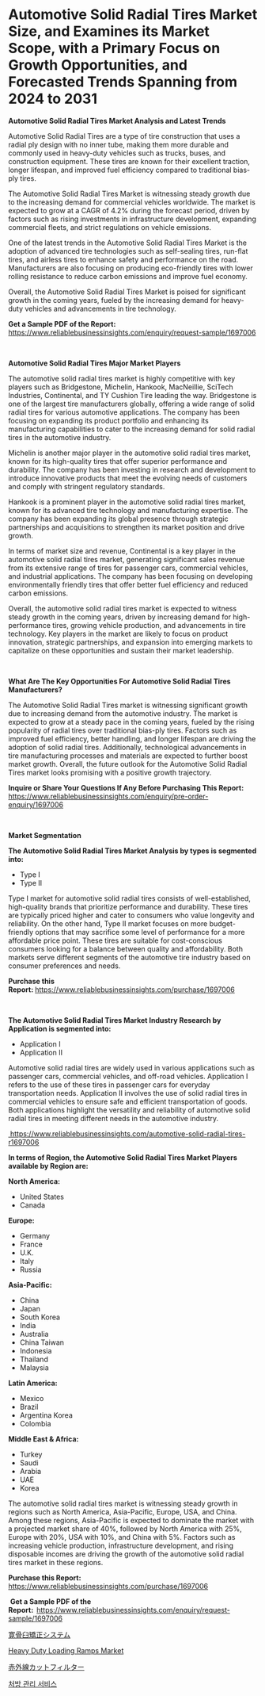 <p><h1>Automotive Solid Radial Tires Market Size, and Examines its Market Scope, with a Primary Focus on Growth Opportunities, and Forecasted Trends Spanning from 2024 to 2031</h1></p><p><strong>Automotive Solid Radial Tires Market Analysis and Latest Trends</strong></p>
<p><p>Automotive Solid Radial Tires are a type of tire construction that uses a radial ply design with no inner tube, making them more durable and commonly used in heavy-duty vehicles such as trucks, buses, and construction equipment. These tires are known for their excellent traction, longer lifespan, and improved fuel efficiency compared to traditional bias-ply tires.</p><p>The Automotive Solid Radial Tires Market is witnessing steady growth due to the increasing demand for commercial vehicles worldwide. The market is expected to grow at a CAGR of 4.2% during the forecast period, driven by factors such as rising investments in infrastructure development, expanding commercial fleets, and strict regulations on vehicle emissions.</p><p>One of the latest trends in the Automotive Solid Radial Tires Market is the adoption of advanced tire technologies such as self-sealing tires, run-flat tires, and airless tires to enhance safety and performance on the road. Manufacturers are also focusing on producing eco-friendly tires with lower rolling resistance to reduce carbon emissions and improve fuel economy.</p><p>Overall, the Automotive Solid Radial Tires Market is poised for significant growth in the coming years, fueled by the increasing demand for heavy-duty vehicles and advancements in tire technology.</p></p>
<p><strong>Get a Sample PDF of the Report:&nbsp;</strong> <a href="https://www.reliablebusinessinsights.com/enquiry/request-sample/1697006">https://www.reliablebusinessinsights.com/enquiry/request-sample/1697006</a></p>
<p>&nbsp;</p>
<p><strong>Automotive Solid Radial Tires Major Market Players</strong></p>
<p><p>The automotive solid radial tires market is highly competitive with key players such as Bridgestone, Michelin, Hankook, MacNeillie, SciTech Industries, Continental, and TY Cushion Tire leading the way. Bridgestone is one of the largest tire manufacturers globally, offering a wide range of solid radial tires for various automotive applications. The company has been focusing on expanding its product portfolio and enhancing its manufacturing capabilities to cater to the increasing demand for solid radial tires in the automotive industry.</p><p>Michelin is another major player in the automotive solid radial tires market, known for its high-quality tires that offer superior performance and durability. The company has been investing in research and development to introduce innovative products that meet the evolving needs of customers and comply with stringent regulatory standards.</p><p>Hankook is a prominent player in the automotive solid radial tires market, known for its advanced tire technology and manufacturing expertise. The company has been expanding its global presence through strategic partnerships and acquisitions to strengthen its market position and drive growth.</p><p>In terms of market size and revenue, Continental is a key player in the automotive solid radial tires market, generating significant sales revenue from its extensive range of tires for passenger cars, commercial vehicles, and industrial applications. The company has been focusing on developing environmentally friendly tires that offer better fuel efficiency and reduced carbon emissions.</p><p>Overall, the automotive solid radial tires market is expected to witness steady growth in the coming years, driven by increasing demand for high-performance tires, growing vehicle production, and advancements in tire technology. Key players in the market are likely to focus on product innovation, strategic partnerships, and expansion into emerging markets to capitalize on these opportunities and sustain their market leadership.</p></p>
<p>&nbsp;</p>
<p><strong>What Are The Key Opportunities For Automotive Solid Radial Tires Manufacturers?</strong></p>
<p><p>The Automotive Solid Radial Tires market is witnessing significant growth due to increasing demand from the automotive industry. The market is expected to grow at a steady pace in the coming years, fueled by the rising popularity of radial tires over traditional bias-ply tires. Factors such as improved fuel efficiency, better handling, and longer lifespan are driving the adoption of solid radial tires. Additionally, technological advancements in tire manufacturing processes and materials are expected to further boost market growth. Overall, the future outlook for the Automotive Solid Radial Tires market looks promising with a positive growth trajectory.</p></p>
<p><strong>Inquire or Share Your Questions If Any Before Purchasing This Report:</strong> <a href="https://www.reliablebusinessinsights.com/enquiry/pre-order-enquiry/1697006">https://www.reliablebusinessinsights.com/enquiry/pre-order-enquiry/1697006</a></p>
<p>&nbsp;</p>
<p><strong>Market Segmentation</strong></p>
<p><strong>The Automotive Solid Radial Tires Market Analysis by types is segmented into:</strong></p>
<p><ul><li>Type I</li><li>Type II</li></ul></p>
<p><p>Type I market for automotive solid radial tires consists of well-established, high-quality brands that prioritize performance and durability. These tires are typically priced higher and cater to consumers who value longevity and reliability. On the other hand, Type II market focuses on more budget-friendly options that may sacrifice some level of performance for a more affordable price point. These tires are suitable for cost-conscious consumers looking for a balance between quality and affordability. Both markets serve different segments of the automotive tire industry based on consumer preferences and needs.</p></p>
<p><strong>Purchase this Report:&nbsp;</strong><a href="https://www.reliablebusinessinsights.com/purchase/1697006">https://www.reliablebusinessinsights.com/purchase/1697006</a></p>
<p>&nbsp;</p>
<p><strong>The Automotive Solid Radial Tires Market Industry Research by Application is segmented into:</strong></p>
<p><ul><li>Application I</li><li>Application II</li></ul></p>
<p><p>Automotive solid radial tires are widely used in various applications such as passenger cars, commercial vehicles, and off-road vehicles. Application I refers to the use of these tires in passenger cars for everyday transportation needs. Application II involves the use of solid radial tires in commercial vehicles to ensure safe and efficient transportation of goods. Both applications highlight the versatility and reliability of automotive solid radial tires in meeting different needs in the automotive industry.</p></p>
<p><a href="https://www.reliablebusinessinsights.com/automotive-solid-radial-tires-r1697006">&nbsp;https://www.reliablebusinessinsights.com/automotive-solid-radial-tires-r1697006</a></p>
<p><strong>In terms of Region, the Automotive Solid Radial Tires Market Players available by Region are:</strong></p>
<p>
    <p> <strong> North America: </strong>
        <ul>
            <li>United States</li>
            <li>Canada</li>
        </ul>
        </p> 
    <p> <strong> Europe: </strong>
        <ul>
            <li>Germany</li>
            <li>France</li>
            <li>U.K.</li>
            <li>Italy</li>
            <li>Russia</li>
        </ul>
        </p> 
    <p> <strong> Asia-Pacific: </strong>
        <ul>
            <li>China</li>
            <li>Japan</li>
            <li>South Korea</li>
            <li>India</li>
            <li>Australia</li>
            <li>China Taiwan</li>
            <li>Indonesia</li>
            <li>Thailand</li>
            <li>Malaysia</li>
        </ul>
        </p> 
    <p> <strong> Latin America: </strong>
        <ul>
            <li>Mexico</li>
            <li>Brazil</li>
            <li>Argentina Korea</li>
            <li>Colombia</li>
        </ul>
        </p> 
    <p> <strong> Middle East & Africa: </strong>
        <ul>
            <li>Turkey</li>
            <li>Saudi</li>
            <li>Arabia</li>
            <li>UAE</li>
            <li>Korea</li>
        </ul>
    </p>
    </p>
<p><p>The automotive solid radial tires market is witnessing steady growth in regions such as North America, Asia-Pacific, Europe, USA, and China. Among these regions, Asia-Pacific is expected to dominate the market with a projected market share of 40%, followed by North America with 25%, Europe with 20%, USA with 10%, and China with 5%. Factors such as increasing vehicle production, infrastructure development, and rising disposable incomes are driving the growth of the automotive solid radial tires market in these regions.</p></p>
<p><strong>Purchase this Report: </strong><a href="https://www.reliablebusinessinsights.com/purchase/1697006">https://www.reliablebusinessinsights.com/purchase/1697006</a></p>
<p>&nbsp;<strong>Get a Sample PDF of the Report:&nbsp;&nbsp;</strong><a href="https://www.reliablebusinessinsights.com/enquiry/request-sample/1697006">https://www.reliablebusinessinsights.com/enquiry/request-sample/1697006</a></p>
<p><strong></strong></p>
<p><p><a href="https://medium.com/@addyserr7687/%E3%82%A2%E3%82%BB%E3%82%BF%E3%83%96%E3%83%A9%E3%83%AA%E3%83%93%E3%82%B8%E3%83%A7%E3%83%B3%E3%82%B7%E3%82%B9%E3%83%86%E3%83%A0%E5%B8%82%E5%A0%B4-%E5%B8%82%E5%A0%B4%E3%82%B7%E3%82%A7%E3%82%A2-%E5%B8%82%E5%A0%B4%E5%8B%95%E5%90%91-%E5%B0%86%E6%9D%A5%E3%81%AE%E6%88%90%E9%95%B7%E3%82%92%E6%8E%A2%E3%82%8B-cde34135d5e3">寛骨臼矯正システム</a></p><p><a href="https://github.com/yoshih12/Market-Research-Report-List-3/blob/main/heavy-duty-loading-ramps-market.md">Heavy Duty Loading Ramps Market</a></p><p><a href="https://github.com/reliezer65/Market-Research-Report-List-1/blob/main/3670735123626.md">赤外線カットフィルター</a></p><p><a href="https://github.com/marufmohassin05/Market-Research-Report-List-1/blob/main/8839678108881.md">처방 관리 서비스</a></p></p>